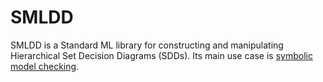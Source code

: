 # SMLDD

SMLDD is a Standard ML library for constructing and manipulating Hierarchical Set Decision Diagrams (SDDs).
Its main use case is [symbolic model checking](https://en.wikipedia.org/wiki/Model_checking#Symbolic_model_checking).
